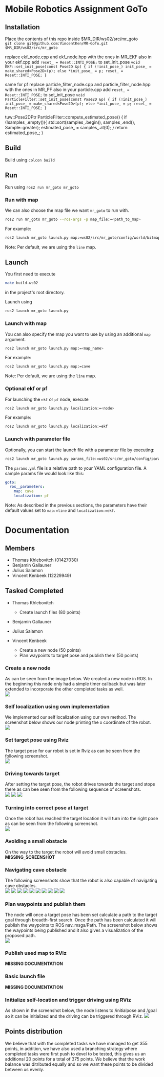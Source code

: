 # Mobile Robotics Assignment GoTo

## Installation
Place the contents of this repo inside $MR_DIR/ws02/src/mr_goto  
`git clone git@github.com:VincentKen/MR-GoTo.git $MR_DIR/ws02/src/mr_goto`

replace ekf_node.cpp and ekf_node.hpp with the ones in MR_EKF
also in your ekf.cpp add `reset_ = Reset::INTI_POSE;` to set_init_pose
`void EKF::set_init_pose(const Pose2D &p)
{
    if (!init_pose_)
        init_pose_ = make_shared<Pose2D>(p);
    else
        *init_pose_ = p;
    reset_ = Reset::INTI_POSE;
}`

same for pf
replace particle_filter_node.cpp and particle_filter_node.hpp with the ones in MR_PF
also in your particle.cpp add `reset_ = Reset::INTI_POSE;` to set_init_pose
`void ParticleFilter::set_init_pose(const Pose2D &p)
{
    if (!init_pose_)
        init_pose_ = make_shared<Pose2D>(p);
    else
        *init_pose_ = p;
    reset_ = Reset::INTI_POSE;
}`

tuw::Pose2DPtr ParticleFilter::compute_estimated_pose()
{
    if (!samples_.empty()){
        std::sort(samples_.begin(), samples_.end(), Sample<Pose2D>::greater);
        estimated_pose_ = samples_.at(0);
    }
    return estimated_pose_;
}

## Build
Build using `colcon build`

## Run
Run using `ros2 run mr_goto mr_goto`

### Run with map
We can also choose the map file we want `mr_goto` to run with.
```bash
ros2 run mr_goto mr_goto --ros-args -p map_file:=<path_to_map>
```
For example:
```bash
ros2 launch mr_goto launch.py map:=ws02/src/mr_goto/config/world/bitmaps/cave.png
```
Note: Per default, we are using the `line` map.

## Launch
You first need to execute
```bash
make build-ws02
```
in the project's root directory.

Launch using
```bash
ros2 launch mr_goto launch.py
```

### Launch with map
You can also specify the map you want to use by using an additional `map` argument.
```bash
ros2 launch mr_goto launch.py map:=<map_name>
```
For example:
```bash
ros2 launch mr_goto launch.py map:=cave
```
Note: Per default, we are using the `line` map.

### Optional ekf or pf
For launching the `ekf` or `pf` node, execute
```bash
ros2 launch mr_goto launch.py localization:=<node>
```
For example:
```bash
ros2 launch mr_goto launch.py localization:=ekf
```

### Launch with parameter file
Optionally, you can start the launch file with a parameter file by executing:
```bash
ros2 launch mr_goto launch.py params_file:=ws02/src/mr_goto/config/params.yaml
```
The `params.yml` file is a relative path to your YAML configuration file.
A sample params file would look like this:
```yml
goto:
  ros__parameters:
    map: cave
    localization: pf
```
Note: As described in the previous sections, the parameters have their default values set to `map:=line` and `localization:=ekf`.
# Documentation
## Members
- Thomas Khlebovitch (01427030)
- Benjamin Gallauner
- Julius Salamon
- Vincent Kenbeek (12229949)

## Tasked Completed
- Thomas Khlebovitch
    - Create launch files (80 points)

- Benjamin Gallauner

- Julius Salamon

- Vincent Kenbeek
    - Create a new node (50 points)
    - Plan waypoints to target pose and publish them (50 points)

### Create a new node
As can be seen from the image below. We created a new node in ROS. In the beginning this node only had a simple timer callback but was later extended to incorporate the other completed tasks as well.  
<img src="screenshots/node_creation.png">

### Self localization using own implementation
We implemented our self localization using our own method. The screenshot below shows our node printing the x coordinate of the robot.  
<img src="screenshots/1.0.0.png">

### Set target pose using Rviz
The target pose for our robot is set in Rviz as can be seen from the following screenshot.  
<img src="screenshots/1.0.1.png">

### Driving towards target
After setting the target pose, the robot drives towards the target and stops there as can bee seen from the following sequence of screenshots.  
<img src="screenshots/1.2.0_1.png">
<img src="screenshots/1.2.0_2.png">
<img src="screenshots/1.2.0_3.png">

### Turning into correct pose at target
Once the robot has reached the target location it will turn into the right pose as can be seen from the following screenshot.  
<img src="screenshots/1.2.1.png">

### Avoiding a small obstacle
On the way to the target the robot will avoid small obstacles.
__MISSING_SCREENSHOT__

### Navigating cave obstacle
The following screenshots show that the robot is also capable of navigating cave obstacles.  
<img src="screenshots/1.3.1_1.png">
<img src="screenshots/1.3.1_2.png"> 
<img src="screenshots/1.3.1_3.png"> 
<img src="screenshots/1.3.1_4.png"> 
<img src="screenshots/1.3.1_5.png"> 
<img src="screenshots/1.3.1_6.png"> 
<img src="screenshots/1.3.1_7.png">
<img src="screenshots/1.3.1_8.png"> 
<img src="screenshots/1.3.1_9.png"> 
<img src="screenshots/1.3.1_10.png">

### Plan waypoints and publish them
The node will once a target pose has been set calculate a path to the target goal through breadth-first search. Once the path has been calculated it will publish the waypoints to ROS nav_msgs/Path. The screenshot below shows the waypoints being published and it also gives a visualization of the proposed path.  
<img src="screenshots/1.4.0.png">

### Publish used map to RViz
__MISSING DOCUMENTATION__

### Basic launch file
__MISSING DOCUMENTATION__

### Initialize self-location and trigger driving using RViz
As shown in the screenshot below, the node listens to /initialpose and /goal so it can be initialized and the driving can be triggered through RViz.
<img src="screenshots/3.0.0.png">

## Points distribution
We believe that with the completed tasks we have managed to get 355 points, in addition, we have also used a branching strategy where completed tasks were first push to devel to be tested, this gives us an additional 20 points for a total of 375 points. We believe that the work balance was ditributed equally and so we want these points to be divided between us evenly.
